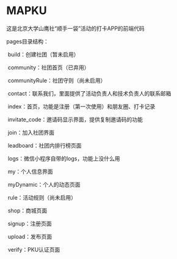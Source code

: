 # MAPKU
这是北京大学山鹰社“顺手一袋”活动的打卡APP的前端代码

pages目录结构：

​	build：创建社团（暂未启用）

​	community：社团首页（已弃用）

​	communityRule：社团守则（尚未启用）

​	contact：联系我们，里面提供了活动负责人和技术负责人的联系邮箱

​	index：首页，功能是注册（第一次使用）和朋友圈、打卡记录

​	invitate_code：邀请码显示界面，提供复制邀请码的功能

​	join：加入社团界面

​	leadboard：社团内排行榜页面

​	logs：微信小程序自带的logs，功能上没什么用

​	my：个人信息界面

​	myDynamic：个人的动态页面

​	rule：活动规则（尚未启用）

​	shop：商城页面

​	signup：注册页面

​	upload：发布页面

​	verify：PKU认证页面


